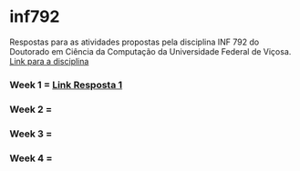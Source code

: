 # inf792
Respostas para as atividades propostas pela disciplina INF 792 do Doutorado em Ciência da Computação da Universidade Federal de Viçosa.
[Link para a disciplina](https://github.com/arduinoufv/inf792)

### Week 1 = [Link Resposta 1](https://colab.research.google.com/drive/1Un2tx5SD-6LMVIwwlOUnIag39zBS66-k?usp=sharing)
### Week 2 = 
### Week 3 = 
### Week 4 = 
